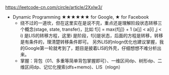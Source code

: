 https://leetcode-cn.com/circle/article/2Xxlw3/

- Dynamic Programming ★★★★★★ for Google, ★ for Facebook
    - 绕不过的一道坎，但在这里实在是说不完，重点还是理解阶段状态转移三个概念(stage, state, transfer)，比如  f[i] = max{f[j]} + 1 (a[j] < a[i] ,j < i) 是LIS的转移方程，这里i 是阶段，f[i]是状态，后面的方程是转移，转移是有条件的，理清楚转移条件即可。 另外LIS的nlogn优化也建议掌握，我的Google第一轮就考到了，题目是披着LIS的外壳，仔细想想不难分析出来。
    - 掌握：背包（01、多重等简单背包掌握即可）、一维区间dp、树形dp、二维区间dp、记忆化搜索(dfs+memo)、LIS（nlogn）
